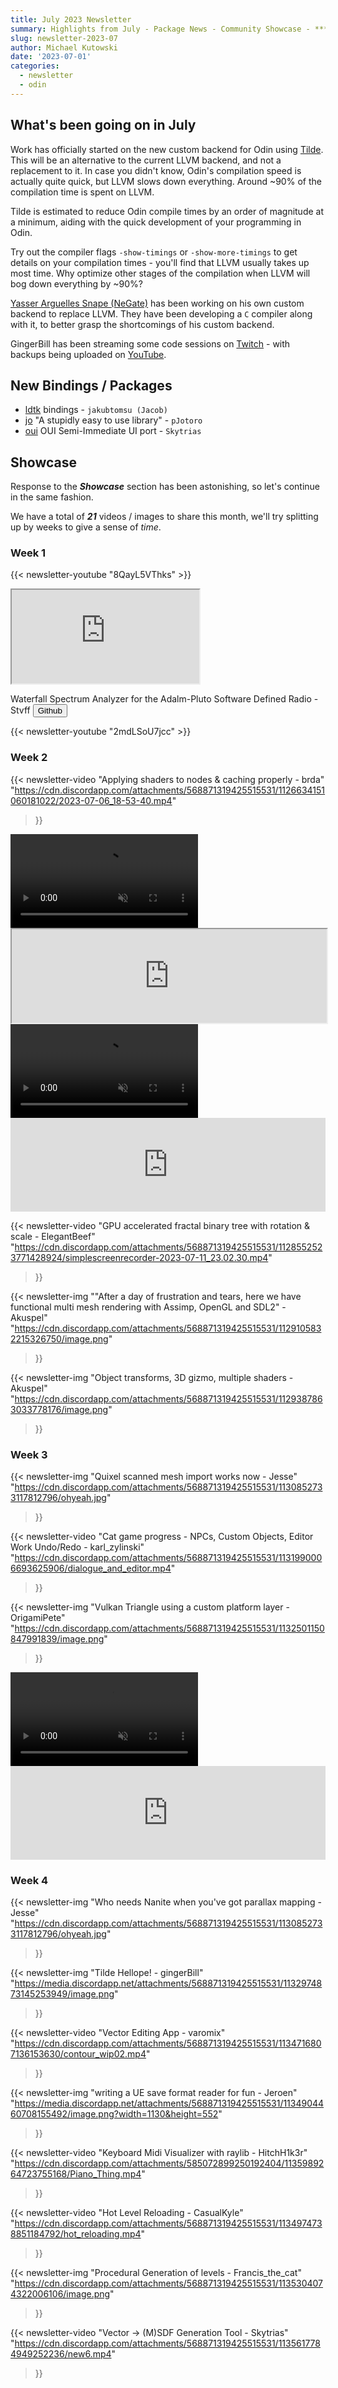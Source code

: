 ```yaml
---
title: July 2023 Newsletter
summary: Highlights from July - Package News - Community Showcase - ***3 Jam Games!***
slug: newsletter-2023-07
author: Michael Kutowski
date: '2023-07-01'
categories:
  - newsletter
  - odin
---
```


## What's been going on in July

Work has officially started on the new custom backend for Odin using [Tilde](https://github.com/RealNeGate/Cuik/tree/master/tb). This will be an alternative to the current LLVM backend, and not a replacement to it. In case you didn't know, Odin's compilation speed is actually quite quick, but LLVM slows down everything. Around ~90% of the compilation time is spent on LLVM.

Tilde is estimated to reduce Odin compile times by an order of magnitude at a minimum, aiding with the quick development of your programming in Odin.

Try out the compiler flags `-show-timings` or `-show-more-timings` to get details on your compilation times - you'll find that LLVM usually takes up most time. Why optimize other stages of the compilation when LLVM will bog down everything by ~90%?

[Yasser Arguelles Snape (NeGate)](https://github.com/RealNeGate) has been working on his own custom backend to replace LLVM. They have been developing a `C` compiler along with it, to better grasp the shortcomings of his custom backend.

GingerBill has been streaming some code sessions on [Twitch](https://www.twitch.tv/ginger_bill) - with backups being uploaded on [YouTube](https://www.youtube.com/c/GingerGames).

## New Bindings / Packages

* [ldtk](https://github.com/jakubtomsu/odin-ldtk) bindings - `jakubtomsu (Jacob)`
* [jo](https://github.com/pJotoro/jo) "A stupidly easy to use library" - `pJotoro`
* [oui](https://github.com/Skytrias/oui) OUI Semi-Immediate UI port - `Skytrias` 

## Showcase

Response to the ***Showcase*** section has been astonishing, so let's continue in the same fashion. 

We have a total of ***21*** videos / images to share this month, we'll try splitting up by weeks to give a sense of *time*.

### Week 1

{{< newsletter-youtube "8QayL5VThks" >}}

<div class="card my-2 shadow">
  <div class="ratio ratio-16x9 rounded">
    <iframe src="https://www.youtube.com/embed/S-KG5fY48GU?rel=0" allowfullscreen crossorigin="anonymous"></iframe>
  </div>

  <div class="card-body text-center">
    <p class="card-text">
      Waterfall Spectrum Analyzer for the Adalm-Pluto Software Defined Radio - Stvff
      <button class="btn btn-primary mx-2" href="https://github.com/StevenClifford/waterfall">Github</button>
    </p>
  </div>
</div>

{{< newsletter-youtube "2mdLSoU7jcc" >}}

### Week 2

{{< 
  newsletter-video 
  "Applying shaders to nodes & caching properly - brda"
  "https://cdn.discordapp.com/attachments/568871319425515531/1126634151060181022/2023-07-06_18-53-40.mp4"
>}}

<div class="card my-2 shadow">
  <video class="object-fit-cover rounded" muted loop controls src="https://cdn.discordapp.com/attachments/585072899250192404/1132778914494812262/tankers_recording.mov"></video>
  
  <div class="d-flex justify-content-center p-3">
    <iframe width="100%" frameborder="5" src="https://itch.io/embed/2153884"><a href="https://ncharlie.itch.io/tankers">Tankers by ncharlie</a></iframe>
  </div>
</div>

<div class="card my-2 shadow">
  <video class="object-fit-cover rounded" muted loop controls src="https://cdn.discordapp.com/attachments/585072899250192404/1131330584485036082/2023-07-19_22-55-41.mp4"></video>
  
  <div class="d-flex justify-content-center p-3">
    <iframe frameborder="0" src="https://itch.io/embed/2159395" width="100%"><a href="https://rehkitzdev.itch.io/dont-break">Don&#039;t break by rehkitzdev</a></iframe>
  </div>
</div>

{{< 
  newsletter-video 
  "GPU accelerated fractal binary tree with rotation & scale - ElegantBeef"
  "https://cdn.discordapp.com/attachments/568871319425515531/1128552523771428924/simplescreenrecorder-2023-07-11_23.02.30.mp4"
>}}

{{< 
  newsletter-img 
  "\"After a day of frustration and tears, here we have functional multi mesh rendering with Assimp, OpenGL and SDL2\" - Akuspel" 
  "https://cdn.discordapp.com/attachments/568871319425515531/1129105832215326750/image.png"
>}}


{{<
  newsletter-img
  "Object transforms, 3D gizmo, multiple shaders - Akuspel"
  "https://cdn.discordapp.com/attachments/568871319425515531/1129387863033778176/image.png"
>}}

### Week 3

{{< 
  newsletter-img
  "Quixel scanned mesh import works now - Jesse"
  "https://cdn.discordapp.com/attachments/568871319425515531/1130852733117812796/ohyeah.jpg"
>}}

{{< 
  newsletter-video 
  "Cat game progress - NPCs, Custom Objects, Editor Work Undo/Redo - karl_zylinski"
  "https://cdn.discordapp.com/attachments/568871319425515531/1131990006693625906/dialogue_and_editor.mp4"
>}}

{{< 
  newsletter-img
  "Vulkan Triangle using a custom platform layer - OrigamiPete"
  "https://cdn.discordapp.com/attachments/568871319425515531/1132501150847991839/image.png"
>}}

<div class="card my-2 shadow">
  <video class="object-fit-cover rounded" muted loop controls src="https://cdn.discordapp.com/attachments/568871319425515531/1132752374587457626/20230723_205046.mp4"></video>
  
  <div class="d-flex justify-content-center p-3">
    <iframe src="https://itch.io/embed/2184401" width="100%" frameborder="0"><a href="https://coedoo.itch.io/gold-and-stone">Gold and Stone by Coedoo</a></iframe>
  </div>
</div>

### Week 4

{{< 
  newsletter-img
  "Who needs Nanite when you've got parallax mapping - Jesse"
  "https://cdn.discordapp.com/attachments/568871319425515531/1130852733117812796/ohyeah.jpg"
>}}

{{< 
  newsletter-img
  "Tilde Hellope! - gingerBill"
  "https://media.discordapp.net/attachments/568871319425515531/1132974873145253949/image.png"
>}}

{{<
  newsletter-video
  "Vector Editing App - varomix"
  "https://cdn.discordapp.com/attachments/568871319425515531/1134716807136153630/contour_wip02.mp4"
>}}

{{<
  newsletter-img
  "writing a UE save format reader for fun - Jeroen"
  "https://media.discordapp.net/attachments/568871319425515531/1134904460708155492/image.png?width=1130&height=552"
>}}

{{<
  newsletter-video
  "Keyboard Midi Visualizer with raylib - HitchH1k3r"
  "https://cdn.discordapp.com/attachments/585072899250192404/1135989264723755168/Piano_Thing.mp4"
>}}

{{<
  newsletter-video
  "Hot Level Reloading - CasualKyle"
  "https://cdn.discordapp.com/attachments/568871319425515531/1134974738851184792/hot_reloading.mp4"
>}}

{{<
  newsletter-img
  "Procedural Generation of levels - Francis_the_cat"
  "https://cdn.discordapp.com/attachments/568871319425515531/1135304074322006106/image.png"
>}}

{{<
  newsletter-video
  "Vector -> (M)SDF Generation Tool - Skytrias"
  "https://cdn.discordapp.com/attachments/568871319425515531/1135617784949252236/new6.mp4"
>}}